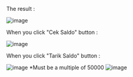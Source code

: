 The result :

![image](https://github.com/jonathan-mario/3-Design-Pattern-ATM-JSF/assets/69971608/3fe55074-476c-4215-976b-8cab82c4d634)

When you click "Cek Saldo" button :

![image](https://github.com/jonathan-mario/3-Design-Pattern-ATM-JSF/assets/69971608/01cb6a88-9fe1-4eb1-9774-9d26d31aa1b2)

When you click "Tarik Saldo" button :

![image](https://github.com/jonathan-mario/3-Design-Pattern-ATM-JSF/assets/69971608/46a65f56-3f28-49bd-aa0c-783d312ca071)
*Must be a multiple of 50000
![image](https://github.com/jonathan-mario/3-Design-Pattern-ATM-JSF/assets/69971608/c5f8c83d-3f3f-4fcb-b235-d6c8403a263f)

